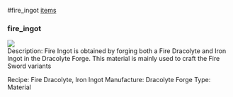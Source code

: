 #fire_ingot
<a href="/posts/wiki/items">items</a>
<div class="iteminfo">
<h3>fire_ingot</h3>
<img class="pixelimage" src="https://dragon-force-studio.com/images/EF_wiki/fire_ingot.png">

</div>
Description:  Fire Ingot is obtained by forging both a Fire Dracolyte and Iron Ingot in the Dracolyte Forge.  This material is mainly used to craft the Fire Sword variants

Recipe:  Fire Dracolyte,  Iron Ingot
Manufacture: Dracolyte Forge
Type: Material